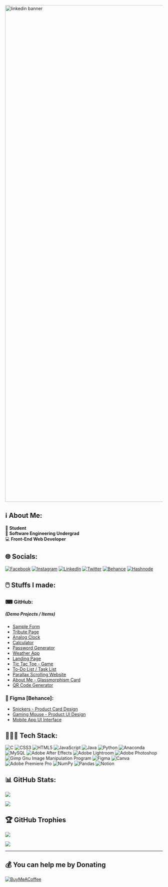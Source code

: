 <img width="1584" alt="linkedin banner" src="https://user-images.githubusercontent.com/94695669/234077234-0e1ca456-5802-4e4f-b4eb-5369b395db03.png">




## ℹ️ About Me:
👔 <b>Student</b><br>🌱 <b>Software Engineering Undergrad</b><br>💻 <b>Front-End Web Developer</b><br>



## 🌐 Socials:
[![Facebook](https://img.shields.io/badge/Facebook-%231877F2.svg?logo=Facebook&logoColor=white)](https://facebook.com/therandomuser03) [![Instagram](https://img.shields.io/badge/Instagram-%23E4405F.svg?logo=Instagram&logoColor=white)](https://instagram.com/therandomuser_03) [![LinkedIn](https://img.shields.io/badge/LinkedIn-%230077B5.svg?logo=linkedin&logoColor=white)](https://linkedin.com/in/therandomuser03) [![Twitter](https://img.shields.io/badge/Twitter-%231DA1F2.svg?logo=Twitter&logoColor=white)](https://twitter.com/TheRandomUser03) [![Behance](https://img.shields.io/badge/Behance-1769ff?logo=behance&logoColor=white)](https://behance.net/TheRandomUser03) [![Hashnode](https://img.shields.io/badge/Hashnode-2962FF?logo=hashnode&logoColor=white)](https://hashnode.com/@therandomuser03) 


## 🖱️ Stuffs I made:

### ⌨ GitHub:
##### (Demo Projects / Items)

- [Sample Form](https://github.com/therandomuser03/html-demo)
- [Tribute Page](https://github.com/therandomuser03/html-demo2)
- [Analog Clock](https://github.com/therandomuser03/analog-clock)
- [Calculator](https://github.com/therandomuser03/calculator)
- [Password Generator](https://github.com/therandomuser03/password-generator)
- [Weather App](https://github.com/therandomuser03/weather-app)
- [Landing Page](https://github.com/therandomuser03/landing-page)
- [Tic Tac Toe - Game](https://github.com/therandomuser03/tic-tac-toe)
- [To-Do List / Task List](https://github.com/therandomuser03/to-do-list)
- [Parallax Scrolling Website](https://github.com/therandomuser03/parallax-scrolling-site)
- [About Me - Glassmorphism Card](https://github.com/therandomuser03/glassmorphism-card)
- [QR Code Generator](https://github.com/therandomuser03/qr-code-generator)

### 🎨 Figma [Behance]:

- [Snickers - Product Card Design](https://www.behance.net/gallery/165609929/SNICKERS-Product-Card-Design)
- [Gaming Mouse - Product UI Design](https://www.behance.net/gallery/165688605/ANT-ESPORTS-GM40-Mouse-Product-UI-Design)
- [Mobile App UI Interface](https://www.behance.net/gallery/168832441/Mobile-App-UI-Design-Prototype)



## 👨🏻‍💻 Tech Stack:
![C](https://img.shields.io/badge/c-%2300599C.svg?style=flat&logo=c&logoColor=white) ![CSS3](https://img.shields.io/badge/css3-%231572B6.svg?style=flat&logo=css3&logoColor=white) ![HTML5](https://img.shields.io/badge/html5-%23E34F26.svg?style=flat&logo=html5&logoColor=white) ![JavaScript](https://img.shields.io/badge/javascript-%23323330.svg?style=flat&logo=javascript&logoColor=%23F7DF1E) ![Java](https://img.shields.io/badge/java-%23ED8B00.svg?style=flat&logo=java&logoColor=white) ![Python](https://img.shields.io/badge/python-3670A0?style=flat&logo=python&logoColor=ffdd54) ![Anaconda](https://img.shields.io/badge/Anaconda-%2344A833.svg?style=flat&logo=anaconda&logoColor=white) ![MySQL](https://img.shields.io/badge/mysql-%2300f.svg?style=flat&logo=mysql&logoColor=white) ![Adobe After Effects](https://img.shields.io/badge/Adobe%20After%20Effects-9999FF.svg?style=flat&logo=Adobe%20After%20Effects&logoColor=white) ![Adobe Lightroom](https://img.shields.io/badge/Adobe%20Lightroom-31A8FF.svg?style=flat&logo=Adobe%20Lightroom&logoColor=white) ![Adobe Photoshop](https://img.shields.io/badge/adobephotoshop-%2331A8FF.svg?style=flat&logo=adobephotoshop&logoColor=white) ![Gimp Gnu Image Manipulation Program](https://img.shields.io/badge/Gimp-657D8B?style=flat&logo=gimp&logoColor=FFFFFF) 	![Figma](https://img.shields.io/badge/figma-%23F24E1E.svg?style=flat&logo=figma&logoColor=white) ![Canva](https://img.shields.io/badge/Canva-%2300C4CC.svg?style=flat&logo=Canva&logoColor=white) ![Adobe Premiere Pro](https://img.shields.io/badge/Adobe%20Premiere%20Pro-9999FF.svg?style=flat&logo=Adobe%20Premiere%20Pro&logoColor=white) ![NumPy](https://img.shields.io/badge/numpy-%23013243.svg?style=flat&logo=numpy&logoColor=white) ![Pandas](https://img.shields.io/badge/pandas-%23150458.svg?style=flat&logo=pandas&logoColor=white) ![Notion](https://img.shields.io/badge/Notion-%23000000.svg?style=flat&logo=notion&logoColor=white)



## 📊 GitHub Stats:

![](https://github-readme-stats.vercel.app/api?username=therandomuser03&show_icons=true&theme=github_dark&hide_border=true&include_all_commits=true&count_private=false)<br/>
<!-- ![](https://github-readme-streak-stats.herokuapp.com/?user=therandomuser03&theme=github_dark&hide_border=true)<br/> -->
![](https://github-readme-stats.vercel.app/api/top-langs/?username=therandomuser03&theme=github_dark&hide_border=true&include_all_commits=true&count_private=true)



## 🏆 GitHub Trophies
![](https://github-profile-trophy.vercel.app/?username=therandomuser03&theme=github_dark&no-frame=true&no-bg=true&margin-w=4)


[![](https://visitcount.itsvg.in/api?id=therandomuser03&icon=1&color=12)](https://visitcount.itsvg.in)

---


  ## 💰 You can help me by Donating
  [![BuyMeACoffee](https://img.shields.io/badge/Buy%20Me%20a%20Coffee-ffdd00?style=flat&logo=buy-me-a-coffee&logoColor=black)](https://buymeacoffee.com/therandomuser03)

